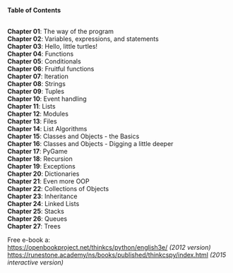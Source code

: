 **Table of Contents**

<br />**Chapter 01**: The way of the program
<br />**Chapter 02**: Variables, expressions, and statements
<br />**Chapter 03**: Hello, little turtles!
<br />**Chapter 04**: Functions
<br />**Chapter 05**: Conditionals
<br />**Chapter 06**: Fruitful functions
<br />**Chapter 07**: Iteration
<br />**Chapter 08**: Strings
<br />**Chapter 09**: Tuples
<br />**Chapter 10**:  Event handling
<br />**Chapter 11**:  Lists
<br />**Chapter 12**:  Modules
<br />**Chapter 13**:  Files
<br />**Chapter 14**:  List Algorithms
<br />**Chapter 15**:  Classes and Objects - the Basics
<br />**Chapter 16**:  Classes and Objects - Digging a little deeper
<br />**Chapter 17**:  PyGame
<br />**Chapter 18**:  Recursion
<br />**Chapter 19**:  Exceptions
<br />**Chapter 20**:  Dictionaries
<br />**Chapter 21**:  Even more OOP
<br />**Chapter 22**:  Collections of Objects
<br />**Chapter 23**:  Inheritance
<br />**Chapter 24**:  Linked Lists
<br />**Chapter 25**:  Stacks
<br />**Chapter 26**:  Queues
<br />**Chapter 27**:  Trees


Free e-book a:
<br /> https://openbookproject.net/thinkcs/python/english3e/ *(2012 version)*
<br /> https://runestone.academy/ns/books/published/thinkcspy/index.html *(2015 interactive version)*
